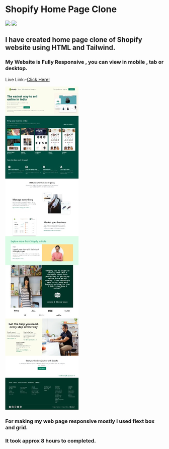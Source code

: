 # Shopify Home Page Clone
![](https://img.shields.io/badge/iNeuron-orange)
![](https://img.shields.io/badge/Hitesh%20Chaoudhry-LCO-g)

## I have created home page clone of Shopify website using HTML and Tailwind.


### My Website is Fully Responsive , you can view in mobile , tab or desktop.

Live Link:-[Click Here!]()

![Picture of my Project ](./images/web-page.jpg)


### For making my web page responsive mostly I used flext box and grid.

### It took approx 8 hours to completed.
